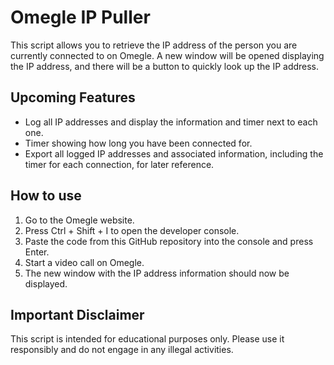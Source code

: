 # Omegle IP Puller

This script allows you to retrieve the IP address of the person you are currently connected to on Omegle. A new window will be opened displaying the IP address, and there will be a button to quickly look up the IP address.

## Upcoming Features
- Log all IP addresses and display the information and timer next to each one.
- Timer showing how long you have been connected for.
- Export all logged IP addresses and associated information, including the timer for each connection, for later reference.

## How to use
1. Go to the Omegle website.
2. Press Ctrl + Shift + I to open the developer console.
3. Paste the code from this GitHub repository into the console and press Enter.
4. Start a video call on Omegle.
5. The new window with the IP address information should now be displayed.

## Important Disclaimer
This script is intended for educational purposes only. Please use it responsibly and do not engage in any illegal activities.
